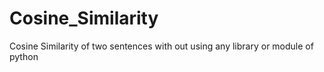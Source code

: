 # Cosine_Similarity
Cosine Similarity of two sentences with out using any library or module of python
